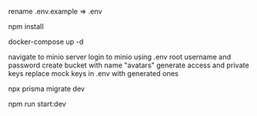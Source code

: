 rename .env.example => .env

npm install

docker-compose up -d

navigate to minio server
login to minio using .env root username and password
create bucket with name "avatars"
generate access and private keys
replace mock keys in .env with generated ones

npx prisma migrate dev

npm run start:dev
